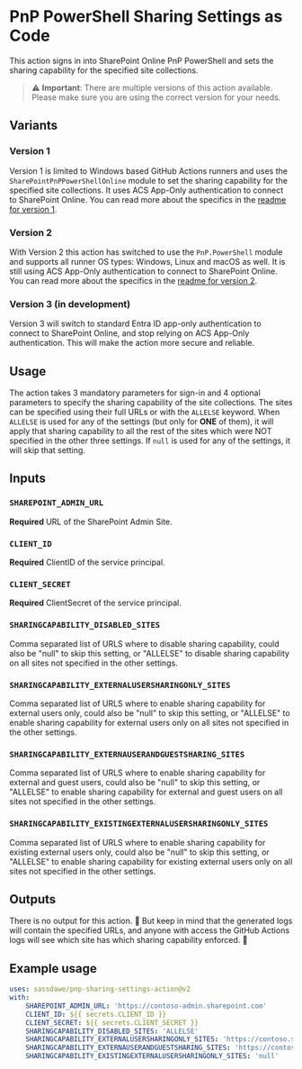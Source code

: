 # PnP PowerShell Sharing Settings as Code

This action signs in into SharePoint Online PnP PowerShell and sets the sharing capability for the specified site collections.

> ⚠️ **Important**: There are multiple versions of this action available. Please make sure you are using the correct version for your needs.

## Variants

### Version 1

Version 1 is limited to Windows based GitHub Actions runners and uses the `SharePointPnPPowerShellOnline` module to set the sharing capability for the specified site collections. It uses ACS App-Only authentication to connect to SharePoint Online. You can read more about the specifics in the [readme for version 1](https://github.com/sassdawe/pnp-sharing-settings-action/tree/version-one).

### Version 2

With Version 2 this action has switched to use the `PnP.PowerShell` module and supports all runner OS types: Windows, Linux and macOS as well. It is still using ACS App-Only authentication to connect to SharePoint Online. You can read more about the specifics in the [readme for version 2](https://github.com/sassdawe/pnp-sharing-settings-action/tree/version-two).

### Version 3 (in development)

Version 3 will switch to standard Entra ID app-only authentication to connect to SharePoint Online, and stop relying on ACS App-Only authentication. This will make the action more secure and reliable.

## Usage

The action takes 3 mandatory parameters for sign-in and 4 optional parameters to specify the sharing capability of the site collections. The sites can be specified using their full URLs or with the `ALLELSE` keyword. When `ALLELSE` is used for any of the settings (but only for **ONE** of them), it will apply that sharing capability to all the rest of the sites which were NOT specified in the other three settings. If `null` is used for any of the settings, it will skip that setting.

## Inputs

### `SHAREPOINT_ADMIN_URL`

**Required** URL of the SharePoint Admin Site.

### `CLIENT_ID`

**Required** ClientID of the service principal.

### `CLIENT_SECRET`

**Required** ClientSecret of the service principal.

### `SHARINGCAPABILITY_DISABLED_SITES`

Comma separated list of URLS where to disable sharing capability, could also be "null" to skip this setting, or "ALLELSE" to disable sharing capability on all sites not specified in the other settings.

### `SHARINGCAPABILITY_EXTERNALUSERSHARINGONLY_SITES`

Comma separated list of URLS where to enable sharing capability for external users only, could also be "null" to skip this setting, or "ALLELSE" to enable sharing capability for external users only on all sites not specified in the other settings.

### `SHARINGCAPABILITY_EXTERNAUSERANDGUESTSHARING_SITES`

Comma separated list of URLS where to enable sharing capability for external and guest users, could also be "null" to skip this setting, or "ALLELSE" to enable sharing capability for external and guest users on all sites not specified in the other settings.

### `SHARINGCAPABILITY_EXISTINGEXTERNALUSERSHARINGONLY_SITES`

Comma separated list of URLS where to enable sharing capability for existing external users only, could also be "null" to skip this setting, or "ALLELSE" to enable sharing capability for existing external users only on all sites not specified in the other settings.

## Outputs

There is no output for this action. 🚩 But keep in mind that the generated logs will contain the specified URLs, and anyone with access the GitHub Actions logs will see which site has which sharing capability enforced. 🚩

## Example usage

```yaml
uses: sassdawe/pnp-sharing-settings-action@v2
with:
    SHAREPOINT_ADMIN_URL: 'https://contoso-admin.sharepoint.com'
    CLIENT_ID: ${{ secrets.CLIENT_ID }}
    CLIENT_SECRET: ${{ secrets.CLIENT_SECRET }}
    SHARINGCAPABILITY_DISABLED_SITES: 'ALLELSE'
    SHARINGCAPABILITY_EXTERNALUSERSHARINGONLY_SITES: 'https://contoso.sharepoint.com/, https://contoso.sharepoint.com/sites/Development'
    SHARINGCAPABILITY_EXTERNAUSERANDGUESTSHARING_SITES: 'https://contoso.sharepoint.com/sites/HR, https://contoso.sharepoint.com/sites/bteam, https://contoso.sharepoint.com/sites/ateam'
    SHARINGCAPABILITY_EXISTINGEXTERNALUSERSHARINGONLY_SITES: 'null'
```

